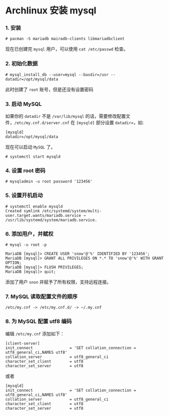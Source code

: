 # Archlinux 安装 mysql

### 1. 安装

```shell
# pacman -S mariadb mairadb-clients libmariadbclient
```
现在已创建完 `mysql` 用户，可以使用 `cat /etc/passwd` 检查。

### 2. 初始化数据

```shell
# mysql_install_db --user=mysql --basdir=/usr --datadir=/opt/mysql/data
```

此时创建了 `root` 账号，但是还没有设置密码

### 3. 启动 MySQL

如果你的 `datadir` 不是 `/var/lib/mysql` 的话，需要修改配置文件，`/etc/my.cnf.d/server.cnf`
在 `[mysqld]` 部分设置 `datadir=`，如:

```
[mysqld]
datadir=/opt/mysql/data
```

现在可以启动 `MySQL` 了。

```shell
# systemctl start mysqld
```

### 4. 设置 root 密码

```
# mysqladmin -u root password '123456'
```

### 5. 设置开机启动

```
# systemctl enable mysqld
Created symlink /etc/systemd/system/multi-user.target.wants/mariadb.service → /usr/lib/systemd/system/mariadb.service.
```

### 6. 添加用户，并赋权

```
# mysql -u root -p 

MariaDB [mysql]> CREATE USER 'snow'@'%' IDENTIFIED BY '123456';
MariaDB [mysql]> GRANT ALL PRIVILEGES ON *.* TO 'snow'@'%' WITH GRANT OPTION;
MariaDB [mysql]> FLUSH PRIVILEGES;
MariaDB [mysql]> quit;
```

添加了用户 `snon` 并赋予了所有权限，支持远程连接。

### 7. MySQL 读取配置文件的顺序

```
/etc/my.cnf -> /etc/my.cnf.d/ -> ~/.my.cnf
```

### 8. 为 MySQL 配置 utf8 编码

编辑 `/etc/my.cnf` 添加如下：
```
[client-server]
init_connect                = 'SET collation_connection = utf8_general_ci,NAMES utf8'
collation_server            = utf8_general_ci
character_set_client        = utf8
character_set_server        = utf8
```

或者 

```
[mysqld]
init_connect                = 'SET collation_connection = utf8_general_ci,NAMES utf8'
collation_server            = utf8_general_ci
character_set_client        = utf8
character_set_server        = utf8
```












